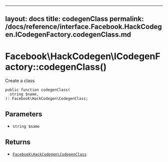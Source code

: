 
***

layout: docs
title: codegenClass
permalink: /docs/reference/interface.Facebook.HackCodegen.ICodegenFactory.codegenClass.md
---







# Facebook\\HackCodegen\\ICodegenFactory::codegenClass()




Create a class




``` Hack
public function codegenClass(
  string $name,
): Facebook\HackCodegen\CodegenClass;
```




## Parameters




* ` string $name `




## Returns




- [` Facebook\HackCodegen\CodegenClass `](<class.Facebook.HackCodegen.CodegenClass.md>)